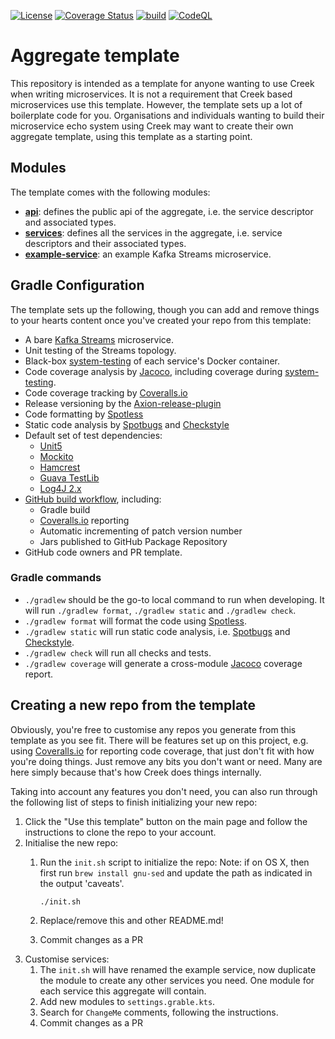[![License](https://img.shields.io/badge/License-Apache%202.0-blue.svg)](https://opensource.org/licenses/Apache-2.0)
[![Coverage Status](https://coveralls.io/repos/github/creek-service/aggregate-template/badge.svg?branch=main)](https://coveralls.io/github/creek-service/aggregate-template?branch=main)
[![build](https://github.com/creek-service/aggregate-template/actions/workflows/gradle.yml/badge.svg)](https://github.com/creek-service/aggregate-template/actions/workflows/gradle.yml)
[![CodeQL](https://github.com/creek-service/aggregate-template/actions/workflows/codeql.yml/badge.svg)](https://github.com/creek-service/aggregate-template/actions/workflows/codeql.yml)

# Aggregate template

This repository is intended as a template for anyone wanting to use Creek when writing microservices.
It is not a requirement that Creek based microservices use this template. 
However, the template sets up a lot of boilerplate code for you. 
Organisations and individuals wanting to build their microservice echo system using Creek may want to
create their own aggregate template, using this template as a starting point.

## Modules

The template comes with the following modules:

* **[api](api)**: defines the public api of the aggregate, i.e. the service descriptor and associated types.
* **[services](services)**: defines all the services in the aggregate, i.e. service descriptors and their associated types.
* **[example-service](example-service)**: an example Kafka Streams microservice.

## Gradle Configuration

The template sets up the following, though you can add and remove things to your hearts content once you've created
your repo from this template:

  * A bare [Kafka Streams][kafkaSteams] microservice.
  * Unit testing of the Streams topology.
  * Black-box [system-testing][systemTest] of each service's Docker container.
  * Code coverage analysis by [Jacoco][5], including coverage during [system-testing][systemTest].
  * Code coverage tracking by [Coveralls.io][6]
  * Release versioning by the [Axion-release-plugin][4]
  * Code formatting by [Spotless][1]
  * Static code analysis by [Spotbugs][2] and [Checkstyle][3]
  * Default set of test dependencies:
    * [Unit5][7]
    * [Mockito][8]
    * [Hamcrest][9]
    * [Guava TestLib][10]
    * [Log4J 2.x][11]
  * [GitHub build workflow][12], including:
    * Gradle build
    * [Coveralls.io][6] reporting
    * Automatic incrementing of patch version number
    * Jars published to GitHub Package Repository
  * GitHub code owners and PR template.

### Gradle commands

* `./gradlew` should be the go-to local command to run when developing.
              It will run `./gradlew format`, `./gradlew static` and `./gradlew check`.
* `./gradlew format` will format the code using [Spotless][1].
* `./gradlew static` will run static code analysis, i.e. [Spotbugs][2] and [Checkstyle][3].
* `./gradlew check` will run all checks and tests.
* `./gradlew coverage` will generate a cross-module [Jacoco][5] coverage report.

## Creating a new repo from the template

Obviously, you're free to customise any repos you generate from this template as you see fit.
There will be features set up on this project, e.g. using [Coveralls.io][6] for reporting code coverage,
that just don't fit with how you're doing things. Just remove any bits you don't want or need.
Many are here simply because that's how Creek does things internally. 

Taking into account any features you don't need, you can also run through the following list of steps to
finish initializing your new repo:

1. Click the "Use this template" button on the main page and follow the instructions to clone the repo to your account.
2. Initialise the new repo:
   1. Run the `init.sh` script to initialize the repo:
        Note: if on OS X, then first run `brew install gnu-sed` and update the path as indicated in the output 'caveats'.
        
        ```shell
        ./init.sh
        ``` 
   2. Replace/remove this and other README.md!
   3. Commit changes as a PR
3. Customise services:
   1. The `init.sh` will have renamed the example service, 
      now duplicate the module to create any other services you need.
      One module for each service this aggregate will contain.
   2. Add new modules to `settings.grable.kts`. 
   3. Search for `ChangeMe` comments, following the instructions.
   4. Commit changes as a PR

[1]: https://github.com/diffplug/spotless
[2]: https://spotbugs.github.io/
[3]: https://checkstyle.sourceforge.io/
[4]: https://github.com/allegro/axion-release-plugin
[5]: https://www.jacoco.org/jacoco/trunk/doc/
[6]: https://coveralls.io/
[7]: https://junit.org/junit5/docs/current/user-guide/
[8]: https://site.mockito.org/
[9]: http://hamcrest.org/JavaHamcrest/index
[10]: https://github.com/google/guava/tree/master/guava-testlib
[11]: https://logging.apache.org/log4j/2.x/
[12]: .github/workflows/gradle.yml
[systemTest]: https://github.com/creek-service/creek-system-test
[kafkaSteams]: https://kafka.apache.org/documentation/streams/